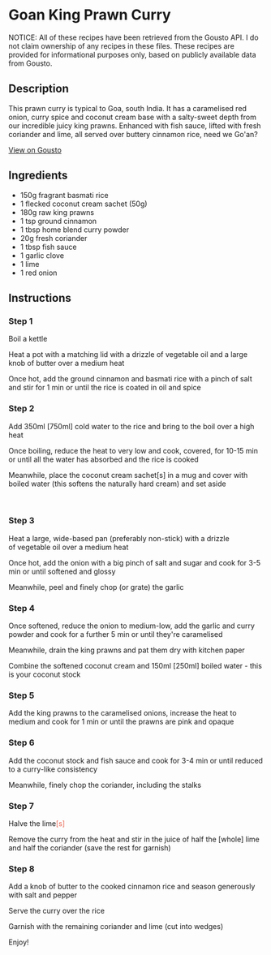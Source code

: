 # Goan King Prawn Curry

NOTICE: All of these recipes have been retrieved from the Gousto API. I do not claim ownership of any recipes in these files. These recipes are provided for informational purposes only, based on publicly available data from Gousto.

## Description

This prawn curry is typical to Goa, south India. It has a caramelised red onion, curry spice and coconut cream base with a salty-sweet depth from our incredible juicy king prawns. Enhanced with fish sauce, lifted with fresh coriander and lime, all served over buttery cinnamon rice, need we Go'an?

[View on Gousto](https://www.gousto.co.uk/recipes/cookbook/goan-king-prawn-curry)

## Ingredients

- 150g fragrant basmati rice 
- 1 flecked coconut cream sachet (50g)
- 180g raw king prawns
- 1 tsp ground cinnamon
- 1 tbsp home blend curry powder
- 20g fresh coriander
- 1 tbsp fish sauce 
- 1 garlic clove
- 1 lime 
- 1 red onion

## Instructions


### Step 1

Boil&nbsp;a kettle


Heat a pot with a matching lid with a drizzle of vegetable oil and a large knob of butter over a medium heat


Once hot, add the ground&nbsp;cinnamon and basmati rice with a pinch of salt and stir for 1 min or until the rice is coated in oil and spice&nbsp;


### Step 2

Add 350ml <span class="text-danger">[750ml]</span>&nbsp;cold water&nbsp;to the rice and bring to the boil over a high heat


Once boiling, reduce the heat to very low and cook, covered, for 10-15 min or until all the water has absorbed and the rice is cooked


Meanwhile, place the coconut cream sachet<span class="text-danger">[s]</span>&nbsp;in a mug and cover with boiled water (this softens the naturally hard cream)&nbsp;and set aside


<span style="font-family: Lato; font-size: 15px; white-space: pre-wrap;">&nbsp;</span>


### Step 3

Heat a large, wide-based pan (preferably non-stick) with a drizzle of&nbsp;vegetable oil over a medium heat


Once hot, add the onion with a big pinch of salt and sugar and cook for 3-5 min or until softened and glossy


Meanwhile, peel and finely chop (or grate) the garlic


### Step 4

Once softened, reduce the onion&nbsp;to medium-low, add the garlic and curry powder and cook for a further 5 min or until they're caramelised


Meanwhile, drain the king prawns and pat them dry with kitchen paper


Combine&nbsp;the softened coconut cream and 150ml<span class="text-danger"> [250ml]</span>&nbsp;boiled water - this is your coconut stock


### Step 5

Add the king prawns to the caramelised onions, increase the heat to medium and cook for 1 min or until the prawns are pink and opaque


### Step 6

Add the coconut stock and fish sauce and cook for 3-4 min or until reduced to a curry-like consistency


Meanwhile, finely chop the coriander, including the stalks


### Step 7

Halve the lime<span style="color: #e86754;">[s]</span>


Remove the curry from the heat and stir in the juice of half the <span class="text-danger">[whole]</span>&nbsp;lime and half the coriander (save the rest for garnish)

### Step 8

Add a knob of butter to the cooked cinnamon rice and season generously with salt and pepper


Serve the curry over the rice


Garnish with the remaining coriander and&nbsp;lime&nbsp;(cut into wedges)


Enjoy!

